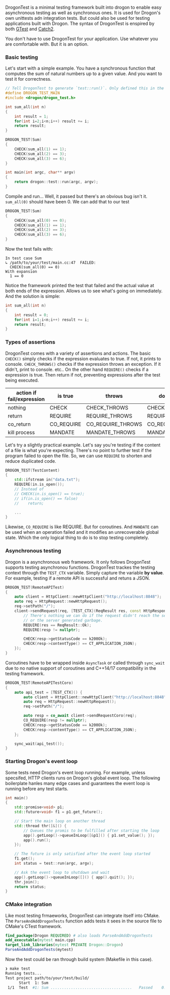 DrogonTest is a minimal testing framework built into drogon to enable easy asynchronous testing as well as synchronous ones. It is used for Drogon's own unittests adn integration tests. But could also be used for testing applications built with Drogon. The syntax of DrogonTest is enspired by both [GTest](https://github.com/google/googletest) and [Catch2](https://github.com/catchorg/Catch2).

You don't have to use DrogonTest for your application. Use whatever you are comfortable with. But it is an option.

### Basic testing

Let's start with a simple example. You have a synchronous function that computes the sum of natural numbers up to a given value. And you want to test it for correctness.

```c++
// Tell DrogonTest to generate `test::run()`. Only defined this in the main file
#define DROGON_TEST_MAIN 
#include <drogon/drogon_test.h>

int sum_all(int n)
{
    int result = 1;
    for(int i=2;i<n;i++) result += i;
    return result;
}

DROGON_TEST(Sum)
{
    CHECK(sum_all(1) == 1);
    CHECK(sum_all(2) == 3);
    CHECK(sum_all(3) == 6);
}

int main(int argc, char** argv)
{
    return drogon::test::run(argc, argv);
}
```

Compile and run... Well, it passed but there's an obvious bug isn't it. `sum_all(0)` should have been 0. We can add that to our test

```c++
DROGON_TEST(Sum)
{
    CHECK(sum_all(0) == 0);
    CHECK(sum_all(1) == 1);
    CHECK(sum_all(2) == 3);
    CHECK(sum_all(3) == 6);
}
```

Now the test fails with:

```
In test case Sum
↳ /path/to/your/test/main.cc:47  FAILED:
  CHECK(sum_all(0) == 0)
With expansion
  1 == 0
```

Notice the framework printed the test that failed and the actual value at both ends of the expression. Allows us to see what's going on immediately. And the solution is simple:

```c++
int sum_all(int n)
{
    int result = 0;
    for(int i=1;i<n;i++) result += i;
    return result;
}
```

### Types of assertions

DrogonTest comes with a variety of assertions and actions. The basic `CHECK()` simply checks if the expression evaluates to true. If not, it prints to console. `CHECK_THROWS()` checks if the expression throws an exception. If it didn't, print to console. etc.. On the other hand `REQUIRE()` checks if a expression is true. Then return if not, preventing expressions after the test being executed.

| action if fail/expression | is true    | throws            | does not throw     | throws certain type  | 
|---------------------------|------------|-------------------|--------------------|----------------------| 
| nothing                   | CHECK      | CHECK_THROWS      | CHECK_NOTHROW      | CHECK_THROWS_AS      | 
| return                    | REQUIRE    | REQUIRE_THROWS    | REQUIRE_NOTHROW    | REQUIRE_THROWS_AS    | 
| co_return                 | CO_REQUIRE | CO_REQUIRE_THROWS | CO_REQUIRE_NOTHROW | CO_REQUIRE_THROWS_AS | 
| kill process              | MANDATE     | MANDATE_THROWS     | MANDATE_NOTHROW     | MANDATE_THROWS_AS     | 

Let's try a slightly practical example. Let's say you're testing if the content of a file is what you're expecting. There's no point to further test if the program failed to open the file. So, we can use `REQUIRE` to shorten and reduce duplicated code.

```c++
DROGON_TEST(TestContent)
{
    std::ifstream in("data.txt");
    REQUIRE(in.is_open());
    // Instead of
    // CHECK(in.is_open() == true);
    // if(in.is_open() == false)
    //    return;

    ...
}
```

Likewise, `CO_REQUIRE` is like REQUIRE. But for coroutines. And `MANDATE` can be used when an operation failed and it modifies an unrecoverable global state. Which the only logical thing to do is to stop testing completely.

### Asynchronous testing

Drogon is a asynchronous web framework. It only follows DrogonTest supports testing asynchronou functions. DrogonTest trackes the testing context through the `TEST_CTX` variable. Simply capture the variable **by value**. For example, testing if a remote API is successful and retuns a JSON.

```c++
DROGON_TEST(RemoteAPITest)
{
    auto client = HttpClient::newHttpClient("http://localhost:8848");
    auto req = HttpRequest::newHttpRequest();
    req->setPath("/");
    client->sendRequest(req, [TEST_CTX](ReqResult res, const HttpResponsePtr& resp) {
        // There's nothing we can do if the request didn't reach the server
        // or the server generated garbage.
        REQUIRE(res == ReqResult::Ok);
        REQUIRE(resp != nullptr);

        CHECK(resp->getStatusCode == k200Ok);
        CHECK(resp->contentType() == CT_APPLICATION_JSON);
    });
}
```

Coroutines have to be wrapped inside `AsyncTask` or called through `sync_wait` due to no native support of coroutines and C++14/17 compatibility in the testing framework.

```c++
DROGON_TEST(RemoteAPITestCoro)
{
    auto api_test = [TEST_CTX]() {
        auto client = HttpClient::newHttpClient("http://localhost:8848");
        auto req = HttpRequest::newHttpRequest();
        req->setPath("/");

        auto resp = co_await client->sendRequestCoro(req);
        CO_REQUIRE(resp != nullptr);
        CHECK(resp->getStatusCode == k200Ok);
        CHECK(resp->contentType() == CT_APPLICATION_JSON);
    };

    sync_wait(api_test());
}
```

### Starting Drogon's event loop

Some tests need Drogon's event loop running. For example, unless specsifed, HTTP clients runs on Drogon's global event loop. The following  boilerplate hanles many edge cases and guarantees the event loop is running before any test starts.

```c++
int main() 
{
    std::promise<void> p1;
    std::future<void> f1 = p1.get_future();

    // Start the main loop on another thread
    std::thread thr([&]() {
        // Queues the promis to be fulfilled after starting the loop
        app().getLoop()->queueInLoop([&p1]() { p1.set_value(); });
        app().run();
    });

    // The future is only satisfied after the event loop started
    f1.get();
    int status = test::run(argc, argv);

    // Ask the event loop to shutdown and wait
    app().getLoop()->queueInLoop([]() { app().quit(); });
    thr.join();
    return status;
}
```

### CMake integration

Like most testing frmaeworks, DrogonTest can integrate itself into CMake. The `ParseAndAddDrogonTests` function adds tests it sees in the source file to CMake's CTest framework.

```cmake
find_package(Drogon REQUIRED) # also loads ParseAndAddDrogonTests
add_executable(mytest main.cpp)
target_link_libraries(mytest PRIVATE Drogon::Drogon)
ParseAndAddDrogonTests(mytest)
```

Now the test could be ran through build system (Makefile in this case).

```bash
❯ make test
Running tests...
Test project path/to/your/test/build/
      Start  1: Sum
 1/1  Test  #1: Sum ....................................   Passed    0.00 sec
```
